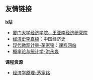 ## 友情链接

**b站**

- [厦门大学经济学院、王亚南经济研究院](https://space.bilibili.com/226018640/)
- [经济史李嘉楠](https://space.bilibili.com/508378437/)：中国经济史
- [现代微观计量-茅家铭](https://www.bilibili.com/video/BV1CE411y7h5)：[课程网站](https://jiamingmao.github.io/data-analysis/)
- [概率论与统计学-洪永淼](https://www.bilibili.com/video/BV11t411A7bp)

**课程资源**

- [经济学原理-茅家铭](https://github.com/jiamingmao/principles-of-economics)
